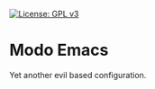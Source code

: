 [![License: GPL v3](https://img.shields.io/badge/License-GPLv3-blue.svg)](https://www.gnu.org/licenses/gpl-3.0)

# Modo Emacs

Yet another evil based configuration.

